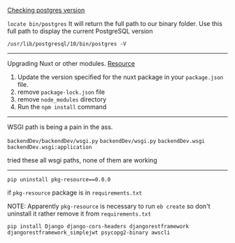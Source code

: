 [Checking postgres version](https://phoenixnap.com/kb/check-postgresql-version)

`locate bin/postgres` It will return the full path to our binary folder. Use this full path to display the current PostgreSQL version

`/usr/lib/postgresql/10/bin/postgres -V`

***

Upgrading Nuxt or other modules. [Resource](https://nuxtjs.org/guide/upgrading/)

1. Update the version specified for the nuxt package in your `package.json` file.
2. remove `package-lock.json` file
3. remove `node_modules` directory
4. Run the `npm install` command

***

WSGI path is being a pain in the ass.

`backendDev/backendDev/wsgi.py`
`backendDev/wsgi.py`
`backendDev.wsgi`
`backendDev.wsgi:application`

tried these all wsgi paths, none of them are working

***

`pip uninstall pkg-resource==0.0.0`

if `pkg-resource` package is in `requirements.txt`

NOTE: Apparently `pkg-resource` is necessary to run `eb create` so don't uninstall it rather remove it from `requirements.txt`

`pip install Django django-cors-headers djangorestframework djangorestframework_simplejwt psycopg2-binary awscli`